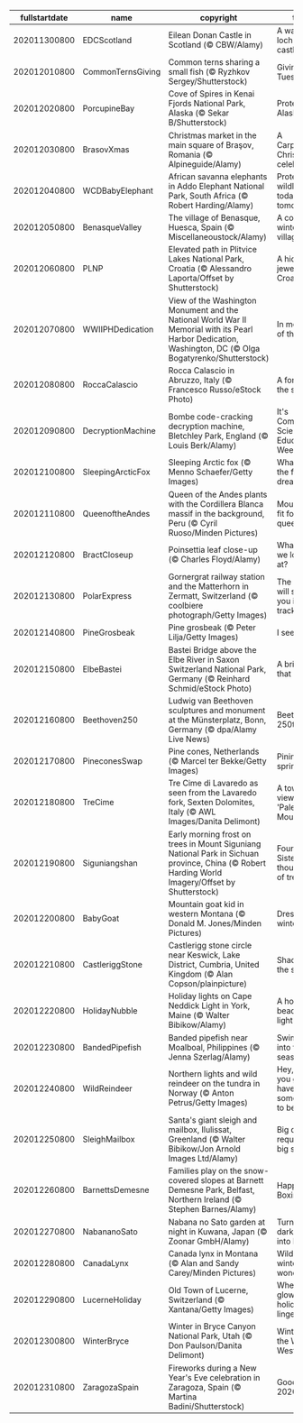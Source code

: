 |fullstartdate|name|copyright|title|image|
|--|--|--|--|--|
202011300800|EDCScotland|Eilean Donan Castle in Scotland (© CBW/Alamy)|A water loch-ed castle|![](/en-US/2020/12/202011300800EDCScotland.jpg)|
202012010800|CommonTernsGiving|Common terns sharing a small fish (© Ryzhkov Sergey/Shutterstock)|Giving Tuesday|![](/en-US/2020/12/202012010800CommonTernsGiving.jpg)|
202012020800|PorcupineBay|Cove of Spires in Kenai Fjords National Park, Alaska (© Sekar B/Shutterstock)|Protecting Alaska|![](/en-US/2020/12/202012020800PorcupineBay.jpg)|
202012030800|BrasovXmas|Christmas market in the main square of Braşov, Romania (© Alpineguide/Alamy)|A Carpathian Christmas celebration|![](/en-US/2020/12/202012030800BrasovXmas.jpg)|
202012040800|WCDBabyElephant|African savanna elephants in Addo Elephant National Park, South Africa (© Robert Harding/Alamy)|Protecting wildlife today and tomorrow|![](/en-US/2020/12/202012040800WCDBabyElephant.jpg)|
202012050800|BenasqueValley|The village of Benasque, Huesca, Spain (© Miscellaneoustock/Alamy)|A cozy winter village|![](/en-US/2020/12/202012050800BenasqueValley.jpg)|
202012060800|PLNP|Elevated path in Plitvice Lakes National Park, Croatia (© Alessandro Laporta/Offset by Shutterstock)|A hidden jewel in Croatia|![](/en-US/2020/12/202012060800PLNP.jpg)|
202012070800|WWIIPHDedication|View of the Washington Monument and the National World War II Memorial with its Pearl Harbor Dedication, Washington, DC (© Olga Bogatyrenko/Shutterstock)|In memory of those lost|![](/en-US/2020/12/202012070800WWIIPHDedication.jpg)|
202012080800|RoccaCalascio|Rocca Calascio in Abruzzo, Italy (© Francesco Russo/eStock Photo)|A fortress in the sky|![](/en-US/2020/12/202012080800RoccaCalascio.jpg)|
202012090800|DecryptionMachine|Bombe code-cracking decryption machine, Bletchley Park, England (© Louis Berk/Alamy)|It's Computer Science Education Week|![](/en-US/2020/12/202012090800DecryptionMachine.jpg)|
202012100800|SleepingArcticFox|Sleeping Arctic fox (© Menno Schaefer/Getty Images)|What does the fox dream?|![](/en-US/2020/12/202012100800SleepingArcticFox.jpg)|
202012110800|QueenoftheAndes|Queen of the Andes plants with the Cordillera Blanca massif in the background, Peru (© Cyril Ruoso/Minden Pictures)|Mountains fit for a queen|![](/en-US/2020/12/202012110800QueenoftheAndes.jpg)|
202012120800|BractCloseup|Poinsettia leaf close-up (© Charles Floyd/Alamy)|What are we looking at?|![](/en-US/2020/12/202012120800BractCloseup.jpg)|
202012130800|PolarExpress|Gornergrat railway station and the Matterhorn in Zermatt, Switzerland (© coolbiere photograph/Getty Images)|The view will stop you in your tracks|![](/en-US/2020/12/202012130800PolarExpress.jpg)|
202012140800|PineGrosbeak|Pine grosbeak (© Peter Lilja/Getty Images)|I see one!|![](/en-US/2020/12/202012140800PineGrosbeak.jpg)|
202012150800|ElbeBastei|Bastei Bridge above the Elbe River in Saxon Switzerland National Park, Germany (© Reinhard Schmid/eStock Photo)|A bridge that rocks|![](/en-US/2020/12/202012150800ElbeBastei.jpg)|
202012160800|Beethoven250|Ludwig van Beethoven sculptures and monument at the Münsterplatz, Bonn, Germany (© dpa/Alamy Live News)|Beethoven's 250th|![](/en-US/2020/12/202012160800Beethoven250.jpg)|
202012170800|PineconesSwap|Pine cones, Netherlands (© Marcel ter Bekke/Getty Images)|Pining for spring|![](/en-US/2020/12/202012170800PineconesSwap.jpg)|
202012180800|TreCime|Tre Cime di Lavaredo as seen from the Lavaredo fork, Sexten Dolomites, Italy (© AWL Images/Danita Delimont)|A towering view of the 'Pale Mountains'|![](/en-US/2020/12/202012180800TreCime.jpg)|
202012190800|Siguniangshan|Early morning frost on trees in Mount Siguniang National Park in Sichuan province, China (© Robert Harding World Imagery/Offset by Shutterstock)|Four Sisters, thousands of trees|![](/en-US/2020/12/202012190800Siguniangshan.jpg)|
202012200800|BabyGoat|Mountain goat kid in western Montana (© Donald M. Jones/Minden Pictures)|Dressed for winter fun|![](/en-US/2020/12/202012200800BabyGoat.jpg)|
202012210800|CastleriggStone|Castlerigg stone circle near Keswick, Lake District, Cumbria, United Kingdom (© Alan Copson/plainpicture)|Shadows on the solstice|![](/en-US/2020/12/202012210800CastleriggStone.jpg)|
202012220800|HolidayNubble|Holiday lights on Cape Neddick Light in York, Maine (© Walter Bibikow/Alamy)|A holiday beacon of light|![](/en-US/2020/12/202012220800HolidayNubble.jpg)|
202012230800|BandedPipefish|Banded pipefish near Moalboal, Philippines (© Jenna Szerlag/Alamy)|Swimming into the season|![](/en-US/2020/12/202012230800BandedPipefish.jpg)|
202012240800|WildReindeer|Northern lights and wild reindeer on the tundra in Norway (© Anton Petrus/Getty Images)|Hey, don't you guys have somewhere to be?|![](/en-US/2020/12/202012240800WildReindeer.jpg)|
202012250800|SleighMailbox|Santa's giant sleigh and mailbox, Ilulissat, Greenland (© Walter Bibikow/Jon Arnold Images Ltd/Alamy)|Big dreams require a big sleigh|![](/en-US/2020/12/202012250800SleighMailbox.jpg)|
202012260800|BarnettsDemesne|Families play on the snow-covered slopes at Barnett Demesne Park, Belfast, Northern Ireland (© Stephen Barnes/Alamy)|Happy Boxing Day!|![](/en-US/2020/12/202012260800BarnettsDemesne.jpg)|
202012270800|NabananoSato|Nabana no Sato garden at night in Kuwana, Japan (© Zoonar GmbH/Alamy)|Turning darkness into light|![](/en-US/2020/12/202012270800NabananoSato.jpg)|
202012280800|CanadaLynx|Canada lynx in Montana (© Alan and Sandy Carey/Minden Pictures)|Wildcat in a winter wonderland|![](/en-US/2020/12/202012280800CanadaLynx.jpg)|
202012290800|LucerneHoliday|Old Town of Lucerne, Switzerland (© Xantana/Getty Images)|Where the glow of the holidays lingers|![](/en-US/2020/12/202012290800LucerneHoliday.jpg)|
202012300800|WinterBryce|Winter in Bryce Canyon National Park, Utah (© Don Paulson/Danita Delimont)|Winter in the Wild West|![](/en-US/2020/12/202012300800WinterBryce.jpg)|
202012310800|ZaragozaSpain|Fireworks during a New Year's Eve celebration in Zaragoza, Spain (© Martina Badini/Shutterstock)|Goodbye, 2020!|![](/en-US/2020/12/202012310800ZaragozaSpain.jpg)|

